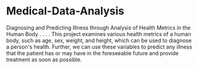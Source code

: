 # Medical-Data-Analysis
Diagnosing and Predicting Illness through Analysis of Health Metrics in the Human Body
.
.
.
.
This project examines various health metrics of a human body, such as age, sex, weight, and height, which can be used to diagnose a person's health. Further, we can use these variables to predict any illness that the patient has or may have in the foreseeable future and provide treatment as soon as possible.
